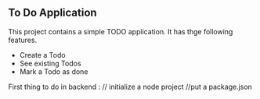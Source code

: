 ## To Do Application

This project contains a simple TODO application.
It has thge following features.

- Create a Todo
- See existing Todos
- Mark a Todo as done

First thing to do in backend :
// initialize a node project
//put a package.json
